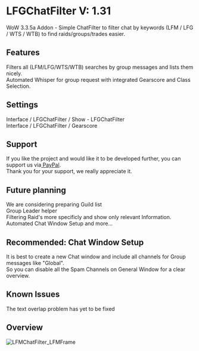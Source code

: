 # LFGChatFilter V: 1.31
WoW 3.3.5a Addon - Simple ChatFilter to filter chat by keywords (LFM / LFG / WTS / WTB) to find raids/groups/trades easier.

<h2>Features</h2>
Filters all (LFM/LFG/WTS/WTB) searches by group messages and lists them nicely.<br>
Automated Whisper for group request with integrated Gearscore and Class Selection.

<h2>Settings</h2>
Interface / LFGChatFilter / Show - LFGChatFilter<br>
Interface / LFGChatFilter / Gearscore

<h2>Support</h2>
If you like the project and would like it to be developed further, you can support us via<a href="https://www.paypal.com/donate?hosted_button_id=55TRLVG5K9ADQ"> PayPal</a>.<br>Thank you for your support, we really appreciate it.

<h2>Future planning</h2>
We are considering preparing Guild list<br>
Group Leader helper<br>
Filtering Raid's more specificly and show only relevant Information.<br>
Automated Chat Window Setup and more...

<h2>Recommended: Chat Window Setup</h2>
It is best to create a new Chat window and include all channels for Group messages like "Global".<br>
So you can disable all the Spam Channels on General Window for a clear overview.<br>

<h2>Known Issues</h2>
The text overlap problem has yet to be fixed

<h2>Overview</h2>

![LFMChatFilter_LFMFrame](https://user-images.githubusercontent.com/10353810/134683997-a8eaa483-d56e-4562-bf26-96c5ce31e4f2.jpg)
